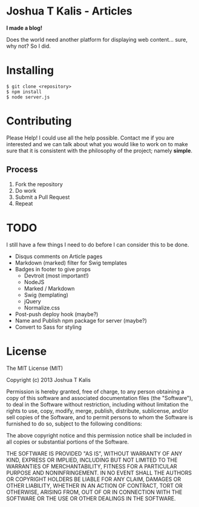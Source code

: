 # Joshua T Kalis - Articles

**I made a blog!**

Does the world need another platform for displaying web content... sure, why not? So I did.

# Installing

    $ git clone <repository>
    $ npm install
    $ node server.js

# Contributing

Please Help! I could use all the help possible. Contact me if you are interested and we can talk about what you would like to work on to make sure that it is consistent with the philosophy of the project; namely **simple**.

## Process

  1. Fork the repository
  2. Do work
  3. Submit a Pull Request
  4. Repeat

# TODO

I still have a few things I need to do before I can consider this to be done.

  - Disqus comments on Article pages
  - Markdown (marked) filter for Swig templates
  - Badges in footer to give props
    - Devtroit (most important!)
    - NodeJS
    - Marked / Markdown
    - Swig (templating)
    - jQuery
    - Normalize.css
  - Post-push deploy hook (maybe?)
  - Name and Publish npm package for server (maybe?)
  - Convert to Sass for styling

# License

The MIT License (MIT)

Copyright (c) 2013 Joshua T Kalis

Permission is hereby granted, free of charge, to any person obtaining a copy
of this software and associated documentation files (the "Software"), to deal
in the Software without restriction, including without limitation the rights
to use, copy, modify, merge, publish, distribute, sublicense, and/or sell
copies of the Software, and to permit persons to whom the Software is
furnished to do so, subject to the following conditions:

The above copyright notice and this permission notice shall be included in
all copies or substantial portions of the Software.

THE SOFTWARE IS PROVIDED "AS IS", WITHOUT WARRANTY OF ANY KIND, EXPRESS OR
IMPLIED, INCLUDING BUT NOT LIMITED TO THE WARRANTIES OF MERCHANTABILITY,
FITNESS FOR A PARTICULAR PURPOSE AND NONINFRINGEMENT. IN NO EVENT SHALL THE
AUTHORS OR COPYRIGHT HOLDERS BE LIABLE FOR ANY CLAIM, DAMAGES OR OTHER
LIABILITY, WHETHER IN AN ACTION OF CONTRACT, TORT OR OTHERWISE, ARISING FROM,
OUT OF OR IN CONNECTION WITH THE SOFTWARE OR THE USE OR OTHER DEALINGS IN
THE SOFTWARE.
